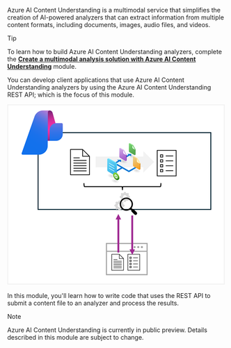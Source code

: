 Azure AI Content Understanding is a multimodal service that simplifies the creation of AI-powered analyzers that can extract information from multiple content formats, including documents, images, audio files, and videos.

> [!TIP]
> To learn how to build Azure AI Content Understanding analyzers, complete the **[Create a multimodal analysis solution with Azure AI Content Understanding](/training/modules/analyze-content-ai/)** module.

You can develop client applications that use Azure AI Content Understanding analyzers by using the Azure AI Content Understanding REST API; which is the focus of this module.

![Diagram of Azure AI Content Understanding and a client application.](../media/content-understanding.png)

In this module, you'll learn how to write code that uses the REST API to submit a content file to an analyzer and process the results.

> [!NOTE]
> Azure AI Content Understanding is currently in public preview. Details described in this module are subject to change.
